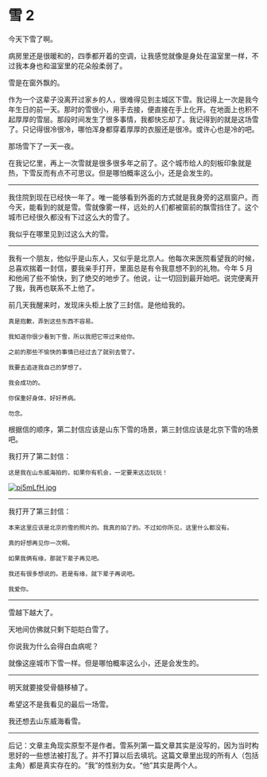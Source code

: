 # 雪 2



今天下雪了啊。

病房里还是很暖和的，四季都开着的空调，让我感觉就像是身处在温室里一样，不过我本身也和温室里的花朵般柔弱了。

雪是在窗外飘的。

作为一个这辈子没离开过家乡的人，很难得见到主城区下雪。我记得上一次是我今年生日的前一天。那时的雪很小，用手去接，便直接在手上化开。在地面上也积不起厚厚的雪层。那段时间发生了很多事情，我都快忘却了。我记得到的就是这场雪了。只记得很冷很冷，哪怕浑身都穿着厚厚的衣服还是很冷。或许心也是冷的吧。

那场雪下了一天一夜。

在我记忆里，再上一次雪就是很多很多年之前了。这个城市给人的刻板印象就是热，下雪反而有点不可思议。但是哪怕概率这么小，还是会发生的。

----

我住院到现在已经快一年了。唯一能够看到外面的方式就是我身旁的这扇窗户。而今天，能看到的就是雪。雪就像雾一样，远处的人们都被窗前的飘雪挡住了。这个城市已经很久都没有下过这么大的雪了。

我似乎在哪里见到过这么大的雪。

---

我有一个朋友，他似乎是山东人，又似乎是北京人。他每次来医院看望我的时候，总喜欢揣着一封信，要我亲手打开，里面总是有令我意想不到的礼物。今年 5 月和他闹了些不愉快，到了绝交的地步了。他说，让一切回到最开始吧。说完便离开了我，我再也联系不上他了。

前几天我醒来时，发现床头柜上放了三封信。是他给我的。

```
真是抱歉，弄到这些东西不容易。

我知道你很少看到下雪，所以我把它带过来给你。

之前的那些不愉快的事情已经过去了就别去管了。

我要去追逐我自己的梦想了。

我会成功的。

你保重好身体，好好养病。

勿念。

```

根据信的顺序，第二封信应该是山东下雪的场景，第三封信应该是北京下雪的场景吧。

我打开了第二封信：

```这是我在山东威海拍的，如果你有机会，一定要来这边玩玩！```

[![pi5mLfH.jpg](https://s11.ax1x.com/2023/12/17/pi5mLfH.jpg)](https://imgse.com/i/pi5mLfH)

---

我打开了第三封信：

```
本来这里应该是北京的雪的照片的。我真的拍了的。不过如你所见，这里什么都没有。

真的好想再见你一次啊。

如果我俩有缘，那就下辈子再见吧。

我还有很多想说的。若是有缘，就下辈子再说吧。

我爱你。
```

---

雪越下越大了。

天地间仿佛就只剩下皑皑白雪了。

你说我为什么会得白血病呢？

就像这座城市下雪一样。但是哪怕概率这么小，还是会发生的。

---

明天就要接受骨髓移植了。

希望这不是我看见的最后一场雪。

我还想去山东威海看雪。


---

后记：文章主角现实原型不是作者。雪系列第一篇文章其实是没写的，因为当时构思好的一些想法被打乱了。并不打算以后去填坑。这篇文章里出现的所有人（包括主角）都是真实存在的。“我”的性别为女。“他”其实是两个人。
